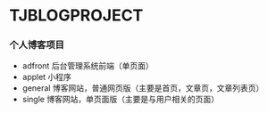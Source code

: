 # TJBLOGPROJECT
### 个人博客项目
- adfront 后台管理系统前端（单页面）
- applet 小程序
- general 博客网站，普通网页版（主要是首页，文章页，文章列表页）
- single 博客网站，单页面版（主要是与用户相关的页面）
